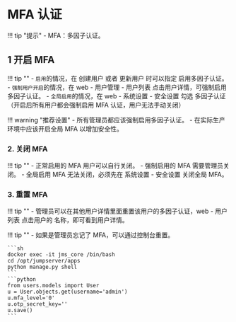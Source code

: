 # MFA 认证

!!! tip "提示"
    - MFA：多因子认证。

## 1 开启 MFA
!!! tip ""
    - `启用`的情况，在 创建用户 或者 更新用户 时可以指定 启用多因子认证。
    - `强制用户开启`的情况，在 web - 用户管理 - 用户列表 点击用户详情，可强制启用多因子认证。
    - `全局启用`的情况，在 web - 系统设置 - 安全设置 勾选 多因子认证（开启后所有用户都会强制启用 MFA 认证，用户无法手动关闭）

!!! warning "推荐设置"
    - 所有管理员都应该强制启用多因子认证。
    - 在实际生产环境中应该开启全局 MFA 以增加安全性。

### 2. 关闭 MFA
!!! tip ""
    - 正常启用的 MFA 用户可以自行关闭。
    - 强制启用的 MFA 需要管理员关闭。
    - 全局启用 MFA 无法关闭，必须先在 系统设置 - 安全设置 关闭全局 MFA。

### 3. 重置 MFA
!!! tip ""
    - 管理员可以在其他用户详情里面重置该用户的多因子认证，web - 用户列表 点击用户的 名称，即可看到用户详情。

!!! tip ""
    - 如果是管理员忘记了 MFA，可以通过控制台重置。

    ```sh
    docker exec -it jms_core /bin/bash
    cd /opt/jumpserver/apps
    python manage.py shell
    ```
    ```python
    from users.models import User
    u = User.objects.get(username='admin')
    u.mfa_level='0'
    u.otp_secret_key=''
    u.save()
    ```
